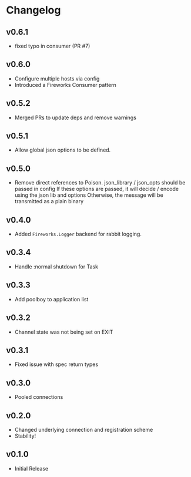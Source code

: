 # Changelog

## v0.6.1
  * fixed typo in consumer (PR #7)

## v0.6.0
  * Configure multiple hosts via config
  * Introduced a Fireworks Consumer pattern

## v0.5.2
  * Merged PRs to update deps and remove warnings

## v0.5.1
  * Allow global json options to be defined.

## v0.5.0
  * Remove direct references to Poison. json_library / json_opts should be passed in config
    If these options are passed, it will decide / encode using the json lib and options
    Otherwise, the message will be transmitted as a plain binary

## v0.4.0
  * Added `Fireworks.Logger` backend for rabbit logging.

## v0.3.4
  * Handle :normal shutdown for Task

## v0.3.3
  * Add poolboy to application list

## v0.3.2
  * Channel state was not being set on EXIT

## v0.3.1
  * Fixed issue with spec return types

## v0.3.0
  * Pooled connections

## v0.2.0
  * Changed underlying connection and registration scheme
  * Stability!

## v0.1.0
  * Initial Release
